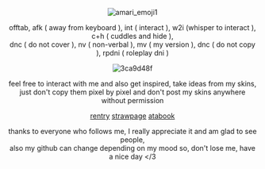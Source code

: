 <div align="center">

![amari_emoji1](https://github.com/user-attachments/assets/0019f93f-2000-44b3-af49-1ce9b83003d0)<br/>

offtab, afk ( away from keyboard ), int ( interact ), w2i (whisper to interact ), c+h ( cuddles and hide ),<br/> dnc ( do not cover ), nv ( non-verbal ), mv ( my version ), dnc ( do not copy ), rpdni ( roleplay dni )

![3ca9d48f](https://github.com/user-attachments/assets/43a0afbc-8efc-4b4a-96f8-9cd78c6e31e2)<br/>

feel free to interact with me and also get inspired, take ideas from my skins,<br/> just don't copy them pixel by pixel and don't post my skins anywhere without permission

[rentry](https://rentry.co/astariomaggelen)
[strawpage](https://astariomaggelen.straw.page/)
[atabook](https://astariomaggelen.atabook.org/)

thanks to everyone who follows me, I really appreciate it and am glad to see people,<br/> also my github can change depending on my mood so, don't lose me, have a nice day </3
